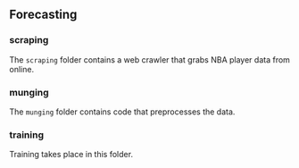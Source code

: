 ## Forecasting
### scraping
The `scraping` folder contains a web crawler that grabs
NBA player data from online. 

### munging

The `munging` folder contains code that preprocesses the data. 


### training

Training takes place in this folder. 

